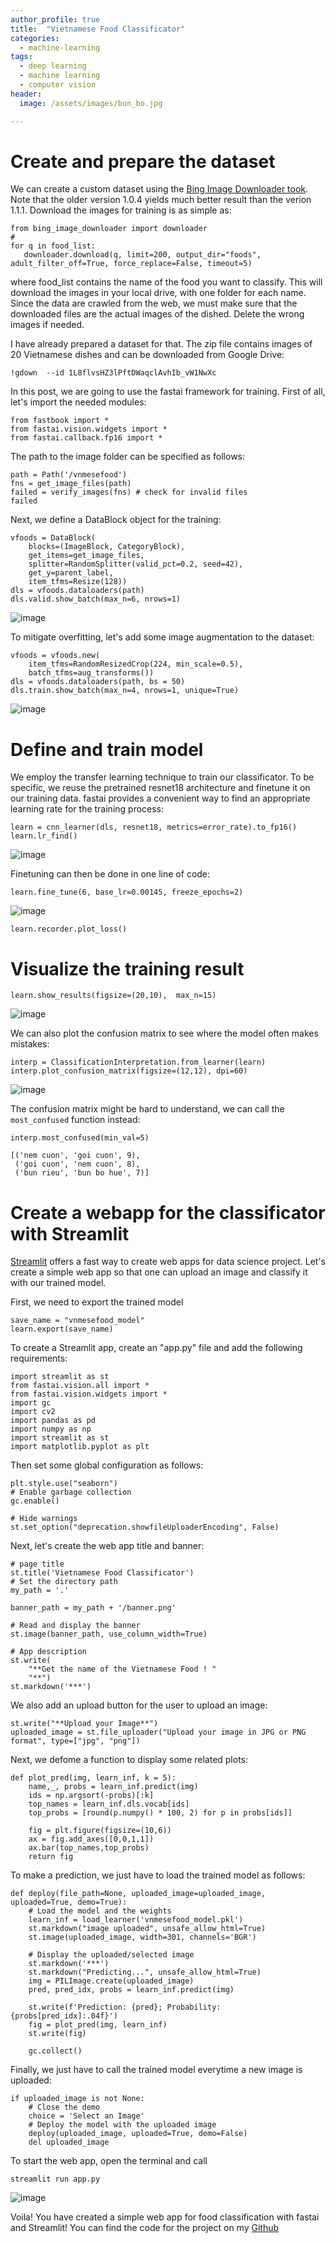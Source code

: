 ```yaml
---
author_profile: true
title:  "Vietnamese Food Classificator"
categories:
  - machine-learning
tags:
  - deep learning
  - machine learning
  - computer vision
header:
  image: /assets/images/bun_bo.jpg

---
```


# Create and prepare the dataset
We can create a custom dataset using the [Bing Image Downloader took](https://github.com/gurugaurav/bing_image_downloader). Note that the older version 1.0.4 yields much better result than the verion 1.1.1. Download the images for training is as simple as:


```
from bing_image_downloader import downloader
#
for q in food_list:
   downloader.download(q, limit=200, output_dir="foods", adult_filter_off=True, force_replace=False, timeout=5)
```
where food_list contains the name of the food you want to classify. This will download the images in your local drive, with one folder for each name. Since the data are crawled from the web, we must make sure that the downloaded files are the actual images of the dished. Delete the wrong images if needed.

I have already prepared a dataset for that. The zip file contains images of 20 Vietnamese dishes and can be downloaded from Google Drive:
```
!gdown  --id 1L8flvsHZ3lPftDWaqclAvhIb_vW1NwXc
```

In this post, we are going to use the fastai framework for training. First of all, let's import the needed modules:
```
from fastbook import *
from fastai.vision.widgets import *
from fastai.callback.fp16 import *
```
The path to the image folder can be specified as follows:
```
path = Path('/vnmesefood')
fns = get_image_files(path)
failed = verify_images(fns) # check for invalid files
failed
```
Next, we define a DataBlock object for the training:

```
vfoods = DataBlock(
    blocks=(ImageBlock, CategoryBlock), 
    get_items=get_image_files, 
    splitter=RandomSplitter(valid_pct=0.2, seed=42),
    get_y=parent_label,
    item_tfms=Resize(128))
dls = vfoods.dataloaders(path)
dls.valid.show_batch(max_n=6, nrows=1)
```
![image](https://user-images.githubusercontent.com/43914109/147765691-cf5c41eb-5c98-46d1-823e-87ebdb37b8d5.png)

To mitigate overfitting, let's add some image augmentation to the dataset:
```
vfoods = vfoods.new(
    item_tfms=RandomResizedCrop(224, min_scale=0.5),
    batch_tfms=aug_transforms())
dls = vfoods.dataloaders(path, bs = 50)
dls.train.show_batch(max_n=4, nrows=1, unique=True)
```
![image](https://user-images.githubusercontent.com/43914109/147765708-3f0e0a2c-0d82-40b1-9075-811c16db7249.png)

# Define and train model
We employ the transfer learning technique to train our classificator. To be specific, we reuse the pretrained resnet18 architecture and finetune it on our training data. fastai provides a convenient way to find an appropriate learning rate for the training process:
```
learn = cnn_learner(dls, resnet18, metrics=error_rate).to_fp16()
learn.lr_find()
```
![image](https://user-images.githubusercontent.com/43914109/147765725-ce04a0b7-a88f-4b31-9520-8ff14ddb8eca.png)

Finetuning can then be done in one line of code:
```
learn.fine_tune(6, base_lr=0.00145, freeze_epochs=2)
```
![image](https://user-images.githubusercontent.com/43914109/147765758-a071fcc0-7607-49dc-8be6-c39540ceb1b9.png)

```
learn.recorder.plot_loss()
```

# Visualize the training result
```
learn.show_results(figsize=(20,10),  max_n=15)
```
![image](https://user-images.githubusercontent.com/43914109/147765776-4e1f60c7-c794-4196-903a-b442d9a5f820.png)

We can also plot the confusion matrix to see where the model often makes mistakes:
```
interp = ClassificationInterpretation.from_learner(learn)
interp.plot_confusion_matrix(figsize=(12,12), dpi=60)
```
![image](https://user-images.githubusercontent.com/43914109/147765785-be8ed4ec-a394-4eae-8550-ff909454b04d.png)

The confusion matrix might be hard to understand, we can call the `most_confused` function instead:

```
interp.most_confused(min_val=5)
```
```
[('nem cuon', 'goi cuon', 9),
 ('goi cuon', 'nem cuon', 8),
 ('bun rieu', 'bun bo hue', 7)]
```
# Create a webapp for the classificator with Streamlit
[Streamlit](https://streamlit.io/) offers a fast way to create web apps for data science project. Let's create a simple web app so that one can upload an image and classify it with our trained model. 

First, we need to export the trained model 
```
save_name = "vnmesefood_model"
learn.export(save_name)
```
To create a Streamlit app, create an "app.py" file and add the following requirements:
```
import streamlit as st
from fastai.vision.all import *
from fastai.vision.widgets import *
import gc
import cv2
import pandas as pd
import numpy as np
import streamlit as st
import matplotlib.pyplot as plt
```
Then set some global configuration as follows:
```
plt.style.use("seaborn")
# Enable garbage collection
gc.enable()

# Hide warnings
st.set_option("deprecation.showfileUploaderEncoding", False)
```
Next, let's create the web app title and banner:
```
# page title
st.title('Vietnamese Food Classificator')
# Set the directory path
my_path = '.'

banner_path = my_path + '/banner.png'

# Read and display the banner
st.image(banner_path, use_column_width=True)

# App description
st.write(
    "**Get the name of the Vietnamese Food ! "
    "**")
st.markdown('***')
```
We also add an upload button for the user to upload an image:
```
st.write("**Upload your Image**")
uploaded_image = st.file_uploader("Upload your image in JPG or PNG format", type=["jpg", "png"])
```

Next, we defome a function to display some related plots:
```
def plot_pred(img, learn_inf, k = 5):
    name,_, probs = learn_inf.predict(img)
    ids = np.argsort(-probs)[:k]
    top_names = learn_inf.dls.vocab[ids]
    top_probs = [round(p.numpy() * 100, 2) for p in probs[ids]]

    fig = plt.figure(figsize=(10,6))
    ax = fig.add_axes([0,0,1,1])
    ax.bar(top_names,top_probs)
    return fig

```
To make a prediction, we just have to load the trained model as follows:
```
def deploy(file_path=None, uploaded_image=uploaded_image, uploaded=True, demo=True):
    # Load the model and the weights
    learn_inf = load_learner('vnmesefood_model.pkl')
    st.markdown("image uploaded", unsafe_allow_html=True)
    st.image(uploaded_image, width=301, channels='BGR')

    # Display the uploaded/selected image
    st.markdown('***')
    st.markdown("Predicting...", unsafe_allow_html=True)
    img = PILImage.create(uploaded_image)
    pred, pred_idx, probs = learn_inf.predict(img)

    st.write(f'Prediction: {pred}; Probability: {probs[pred_idx]:.04f}')
    fig = plot_pred(img, learn_inf)
    st.write(fig)

    gc.collect()
```
Finally, we just have to call the trained model everytime a new image is uploaded:

```
if uploaded_image is not None:
    # Close the demo
    choice = 'Select an Image'
    # Deploy the model with the uploaded image
    deploy(uploaded_image, uploaded=True, demo=False)
    del uploaded_image
```
To start the web app, open the terminal and call
```
streamlit run app.py
```
![image](https://user-images.githubusercontent.com/43914109/147768429-3772d9b4-15e0-422e-b456-f1f3a5e749d9.png)

Voila! You have created a simple web app for food classification with fastai and Streamlit! You can find the code for the project on my [Github](https://github.com/qgiaong/vnmesefood_classsificator)

